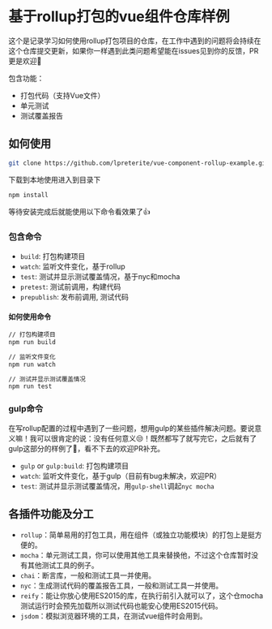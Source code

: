 # 基于rollup打包的vue组件仓库样例

这个是记录学习如何使用rollup打包项目的仓库，在工作中遇到的问题将会持续在这个仓库提交更新，如果你一样遇到此类问题希望能在issues见到你的反馈，PR更是欢迎👏

包含功能：

- 打包代码（支持Vue文件）
- 单元测试
- 测试覆盖报告

## 如何使用

```sh
git clone https://github.com/lpreterite/vue-component-rollup-example.git
```

下载到本地使用进入到目录下

```sh
npm install
```

等待安装完成后就能使用以下命令看效果了👍

### 包含命令

- `build`: 打包构建项目
- `watch`: 监听文件变化，基于rollup
- `test`: 测试并显示测试覆盖情况，基于nyc和mocha
- `pretest`: 测试前调用，构建代码
- `prepublish`: 发布前调用, 测试代码

#### 如何使用命令

```sh
// 打包构建项目
npm run build

// 监听文件变化
npm run watch

// 测试并显示测试覆盖情况
npm run test
```

### gulp命令

在写rollup配置的过程中遇到了一些问题，想用gulp的某些插件解决问题。要说意义嘛！我可以很肯定的说：没有任何意义😒！既然都写了就写完它，之后就有了gulp这部分的样例了🔨，看不下去的欢迎PR补充。

- `gulp` or `gulp:build`: 打包构建项目
- `watch`: 监听文件变化，基于gulp（目前有bug未解决，欢迎PR）
- `test`: 测试并显示测试覆盖情况，用`gulp-shell`调起`nyc mocha`

## 各插件功能及分工

- `rollup`：简单易用的打包工具，用在组件（或独立功能模块）的打包上是挺方便的。
- `mocha`：单元测试工具，你可以使用其他工具来替换他，不过这个仓库暂时没有其他测试工具的例子。
- `chai`：断言库，一般和测试工具一并使用。
- `nyc`：生成测试代码的覆盖报告工具，一般和测试工具一并使用。
- `reify`：能让你放心使用ES2015的库，在执行前引入就可以了，这个仓mocha测试运行时会预先加载所以测试代码也能安心使用ES2015代码。
- `jsdom`：模拟浏览器环境的工具，在测试vue组件时会用到。